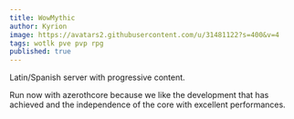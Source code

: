 ```yaml
---
title: WowMythic
author: Kyrion
image: https://avatars2.githubusercontent.com/u/31481122?s=400&v=4
tags: wotlk pve pvp rpg
published: true
---
```


Latin/Spanish server with progressive content. 

Run now with azerothcore because we like the development that has achieved and the independence of the core with excellent performances.
